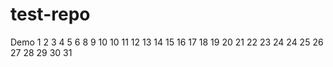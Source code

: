 # test-repo

Demo
1
2
3
4
5
6
8
9
10
10
11
12
13
14
15
16
17
18
19
20
21
22
23
24
24
25
26
27
28
29
30
31